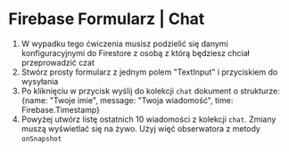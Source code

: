 # Firebase Formularz | Chat

1. W wypadku tego ćwiczenia musisz podzielić się danymi konfiguracyjnymi do Firestore z osobą z którą będziesz chciał przeprowadzić czat
2. Stwórz prosty formularz z jednym polem "TextInput" i przyciskiem do wysyłania
3. Po kliknięciu w przycisk wyślij do kolekcji `chat` dokument o strukturze: {name: "Twoje imie", message: "Twoja wiadomość", time: Firebase.Timestamp} 
4. Powyżej utwórz listę ostatnich 10 wiadomości z kolekcji `chat`. Zmiany muszą wyświetlać się na żywo. Użyj więć obserwatora z metody `onSnapshot`